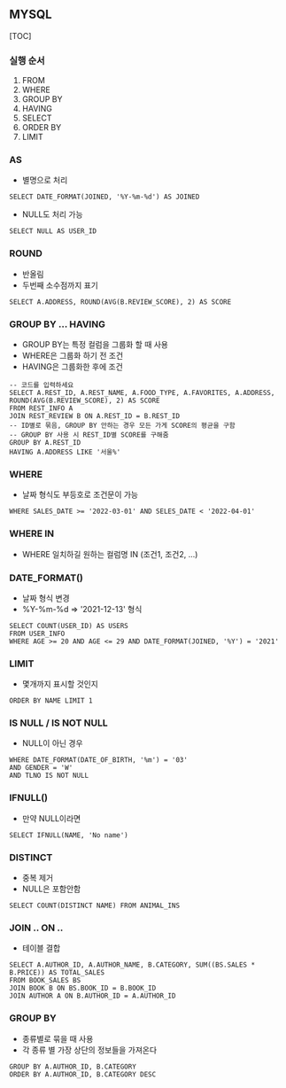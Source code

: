 ## MYSQL

[TOC]

### 실행 순서

1. FROM
2. WHERE
3. GROUP BY
4. HAVING
5. SELECT
6. ORDER BY
7. LIMIT



### AS

* 별명으로 처리

```mysql
SELECT DATE_FORMAT(JOINED, '%Y-%m-%d') AS JOINED
```

* NULL도 처리 가능

```mysql
SELECT NULL AS USER_ID
```



### ROUND

* 반올림
* 두번째 소수점까지 표기

```mysql
SELECT A.ADDRESS, ROUND(AVG(B.REVIEW_SCORE), 2) AS SCORE 
```



### GROUP BY ... HAVING

* GROUP BY는 특정 컬럼을 그룹화 할 때 사용
* WHERE은 그룹화 하기 전 조건
* HAVING은 그룹화한 후에 조건

```mysql
-- 코드를 입력하세요
SELECT A.REST_ID, A.REST_NAME, A.FOOD_TYPE, A.FAVORITES, A.ADDRESS, ROUND(AVG(B.REVIEW_SCORE), 2) AS SCORE 
FROM REST_INFO A
JOIN REST_REVIEW B ON A.REST_ID = B.REST_ID
-- ID별로 묶음, GROUP BY 안하는 경우 모든 가게 SCORE의 평균을 구함
-- GROUP BY 사용 시 REST_ID별 SCORE를 구해줌
GROUP BY A.REST_ID 
HAVING A.ADDRESS LIKE '서울%'
```



### WHERE 

* 날짜 형식도 부등호로 조건문이 가능

```mysql
WHERE SALES_DATE >= '2022-03-01' AND SELES_DATE < '2022-04-01'
```



### WHERE IN

* WHERE 일치하길 원하는 컬럼명 IN (조건1, 조건2, ...)



### DATE_FORMAT()

* 날짜 형식 변경
* %Y-%m-%d => '2021-12-13' 형식

```mysql
SELECT COUNT(USER_ID) AS USERS
FROM USER_INFO
WHERE AGE >= 20 AND AGE <= 29 AND DATE_FORMAT(JOINED, '%Y') = '2021'
```



### LIMIT

* 몇개까지 표시할 것인지

```mysql
ORDER BY NAME LIMIT 1
```



### IS NULL / IS NOT NULL

* NULL이 아닌 경우

```mysql
WHERE DATE_FORMAT(DATE_OF_BIRTH, '%m') = '03' 
AND GENDER = 'W'
AND TLNO IS NOT NULL
```



### IFNULL()

* 만약 NULL이라면

```mysql
SELECT IFNULL(NAME, 'No name')
```



### DISTINCT

* 중복 제거 
* NULL은 포함안함

```mysql
SELECT COUNT(DISTINCT NAME) FROM ANIMAL_INS
```



### JOIN .. ON .. 

* 테이블 결합

```mysql
SELECT A.AUTHOR_ID, A.AUTHOR_NAME, B.CATEGORY, SUM((BS.SALES * B.PRICE)) AS TOTAL_SALES
FROM BOOK_SALES BS
JOIN BOOK B ON BS.BOOK_ID = B.BOOK_ID
JOIN AUTHOR A ON B.AUTHOR_ID = A.AUTHOR_ID
```



### GROUP BY

* 종류별로 묶을 때 사용
* 각 종류 별 가장 상단의 정보들을 가져온다

```mysql
GROUP BY A.AUTHOR_ID, B.CATEGORY
ORDER BY A.AUTHOR_ID, B.CATEGORY DESC
```



